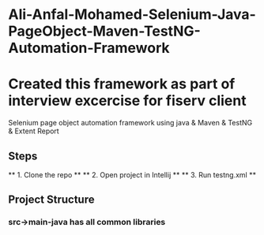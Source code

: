 # Ali-Anfal-Mohamed-Selenium-Java-PageObject-Maven-TestNG-Automation-Framework
# Created this framework as part of interview excercise for fiserv client
Selenium page object automation framework using java &amp; Maven &amp; TestNG & Extent Report

## Steps

** 1. Clone the repo **
** 2. Open project in Intellij **
** 3. Run testng.xml **

## Project Structure
### src->main-java has all common libraries



